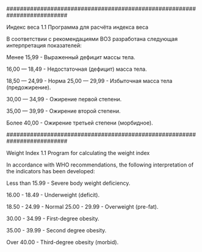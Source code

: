 ##########################################################################

Индекс веса 1.1
Программа для расчёта индекса веса

В соответствии с рекомендациями ВОЗ разработана следующая интерпретация показателей:

Менее 15,99 - Выраженный дефицит массы тела.

16,00 — 18,49 - Недостаточная (дефицит) масса тела.

18,50 — 24,99 - Норма 25,00 — 29,99 - Избыточная масса тела (предожирение).

30,00 — 34,99 - Ожирение первой степени.

35,00 — 39,99 - Ожирение второй степени.

Более 40,00 - Ожирение третьей степени (морбидное).

##########################################################################

Weight Index 1.1
Program for calculating the weight index

In accordance with WHO recommendations, the following interpretation of the indicators has been developed:

Less than 15.99 - Severe body weight deficiency.

16.00 - 18.49 - Underweight (deficit).

18.50 - 24.99 - Normal 25.00 - 29.99 - Overweight (pre-fat).

30.00 - 34.99 - First-degree obesity.

35.00 - 39.99 - Second degree obesity.

Over 40.00 - Third-degree obesity (morbid).
